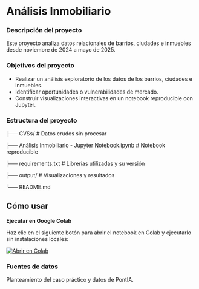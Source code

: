 # Análisis Inmobiliario

### Descripción del proyecto
Este proyecto analiza datos relacionales de barrios, ciudades e inmuebles desde noviembre de 2024 a mayo de 2025.

### Objetivos del proyecto
- Realizar un análisis exploratorio de los datos de los barrios, ciudades e inmuebles.
- Identificar oportunidades o vulnerabilidades de mercado.
- Construir visualizaciones interactivas en un notebook reproducible con Jupyter.

### Estructura del proyecto
├── CVSs/ # Datos crudos sin procesar

├── Análisis Inmobiliario - Jupyter Notebook.ipynb # Notebook reproducible

├── requirements.txt # Librerías utilizadas y su versión

├── output/ # Visualizaciones y resultados

└── README.md

## Cómo usar
**Ejecutar en Google Colab**

Haz clic en el siguiente botón para abrir el notebook en Colab y ejecutarlo sin instalaciones locales:

[![Abrir en Colab](https://colab.research.google.com/assets/colab-badge.svg)](https://colab.research.google.com/github/Ines-Benito-Diaz/Analytics-Portfolio/blob/main/Python/Análisis%20Inmobiliario%20-%20Desafío%20PontIA%202025/Análisis%20Inmobiliario%20-%20Jupyter%20Notebook.ipynb)

### Fuentes de datos
Planteamiento del caso práctico y datos de PontIA.

